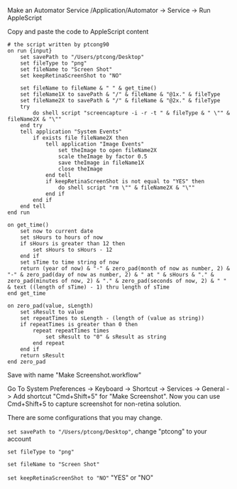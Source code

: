 Make an Automator Service 
/Application/Automator -> Service -> Run AppleScript

Copy and paste the code to AppleScript content 

    # the script written by ptcong90
    on run {input}
    	set savePath to "/Users/ptcong/Desktop"
    	set fileType to "png"
    	set fileName to "Screen Shot"
    	set keepRetinaScreenShot to "NO"
    	
    	set fileName to fileName & " " & get_time()
    	set fileName1X to savePath & "/" & fileName & "@1x." & fileType
    	set fileName2X to savePath & "/" & fileName & "@2x." & fileType
    	try
    	    do shell script "screencapture -i -r -t " & fileType & " \"" & fileName2X & "\""
    	end try
    	tell application "System Events"
    		if exists file fileName2X then
    			tell application "Image Events"
    				set theImage to open fileName2X
    				scale theImage by factor 0.5
    				save theImage in fileName1X
    				close theImage
    			end tell
    			if keepRetinaScreenShot is not equal to "YES" then
    				do shell script "rm \"" & fileName2X & "\""
    			end if
    		end if
    	end tell
    end run
    
    on get_time()
    	set now to current date
    	set sHours to hours of now
    	if sHours is greater than 12 then
    		set sHours to sHours - 12
    	end if
    	set sTime to time string of now
    	return (year of now) & "-" & zero_pad(month of now as number, 2) & "-" & zero_pad(day of now as number, 2) & " at " & sHours & "." & zero_pad(minutes of now, 2) & "." & zero_pad(seconds of now, 2) & " " & text ((length of sTime) - 1) thru length of sTime
    end get_time
    
    on zero_pad(value, sLength)
    	set sResult to value
    	set repeatTimes to sLength - (length of (value as string))
    	if repeatTimes is greater than 0 then
    		repeat repeatTimes times
    			set sResult to "0" & sResult as string
    		end repeat
    	end if
    	return sResult
    end zero_pad

Save with name "Make Screenshot.workflow"

Go To System Preferences -> Keyboard -> Shortcut -> Services -> General -> Add shortcut "Cmd+Shift+5" for "Make Screenshot".
Now you can use Cmd+Shift+5 to capture screenshot for non-retina solution.

There are some configurations that you may change.

`set savePath to "/Users/ptcong/Desktop"`, change "ptcong" to your account

`set fileType to "png"` 

`set fileName to "Screen Shot"`

`set keepRetinaScreenShot to "NO"` "YES" or "NO"

